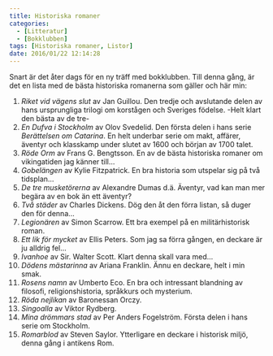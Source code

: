 ```yaml
---
title: Historiska romaner
categories:
  - [Litteratur]
  - [Bokklubben]
tags: [Historiska romaner, Listor]
date: 2016/01/22 12:14:28
---
```

Snart är det åter dags för en ny träff med bokklubben. Till denna gång, är det en lista med de bästa historiska romanerna som gäller och här min:

1. *Riket vid vägens slut* av Jan Guillou. Den tredje och avslutande delen av hans ursprungliga trilogi om korstågen och Sveriges födelse. -Helt klart den bästa av de tre-
2. *En Dufva i Stockholm* av Olov Svedelid. Den första delen i hans serie *Berättelsen om Catarina*. En helt underbar serie om makt, affärer, äventyr och klasskamp under slutet av 1600 och början av 1700 talet.
3. *Röde Orm* av Frans G. Bengtsson. En av de bästa historiska romaner om vikingatiden jag känner till...
4. *Gobelängen* av Kylie Fitzpatrick. En bra historia som utspelar sig på två tidsplan…
5. *De tre musketörerna* av Alexandre Dumas d.ä. Äventyr, vad kan man mer begära av en bok än ett äventyr?
6. *Två städer* av Charles Dickens. Dög den åt den förra listan, så duger den för denna...
7. *Legionären* av Simon Scarrow. Ett bra exempel på en militärhistorisk roman.
8. *Ett lik för mycket* av Ellis Peters. Som jag sa förra gången, en deckare är ju alldrig fel...
9. *Ivanhoe* av Sir. Walter Scott. Klart denna skall vara med...
10. *Dödens mästarinna* av Ariana Franklin. Ännu en deckare, helt i min smak.
11. *Rosens namn* av Umberto Eco. En bra och intressant blandning av filosofi, religionshistoria, språkkurs och mysterium.
12. *Röda nejlikan* av Baronessan Orczy.
13. *Singoalla* av Viktor Rydberg.
14. *Mina drömmars stad* av Per Anders Fogelström. Första delen i hans serie om Stockholm.
15. *Romarblod* av Steven Saylor. Ytterligare en deckare i historisk miljö, denna gång i antikens Rom.
